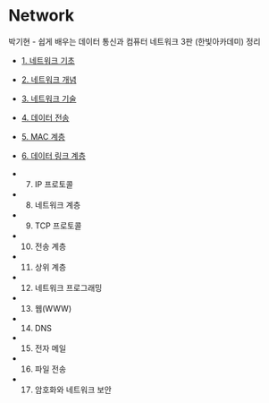 # Network

박기현 - 쉽게 배우는 데이터 통신과 컴퓨터 네트워크 3판 (한빛아카데미) 정리

- [1. 네트워크 기초](./01%20%EB%84%A4%ED%8A%B8%EC%9B%8C%ED%81%AC%20%EA%B8%B0%EC%B4%88.md)


- [2. 네트워크 개념](./02%20%EB%84%A4%ED%8A%B8%EC%9B%8C%ED%81%AC%20%EA%B0%9C%EB%85%90.md)
- [3. 네트워크 기술](./03%20%EB%84%A4%ED%8A%B8%EC%9B%8C%ED%81%AC%20%EA%B8%B0%EC%88%A0.md)
- [4. 데이터 전송](./04%20%EB%8D%B0%EC%9D%B4%ED%84%B0%20%EC%A0%84%EC%86%A1.md)
- [5. MAC 계층](./05%20MAC%20%EA%B3%84%EC%B8%B5.md)
- [6. 데이터 링크 계층](./06%20%EB%8D%B0%EC%9D%B4%ED%84%B0%20%EB%A7%81%ED%81%AC%20%EA%B3%84%EC%B8%B5.md)
- 7. IP 프로토콜
- 8. 네트워크 계층
- 9. TCP 프로토콜
- 10. 전송 계층
- 11. 상위 계층
- 12. 네트워크 프로그래밍
- 13. 웹(WWW)
- 14. DNS
- 15. 전자 메일
- 16. 파일 전송
- 17. 암호화와 네트워크 보안